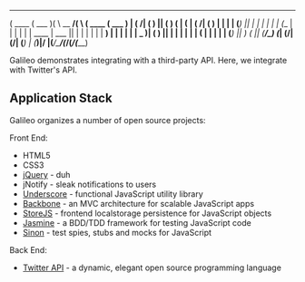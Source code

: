 _______  _______  _       _________ _        _______  _______ 
(  ____ \(  ___  )( \      \__   __/( \      (  ____ \(  ___  )
| (    \/| (   ) || (         ) (   | (      | (    \/| (   ) |
| |      | (___) || |         | |   | |      | (__    | |   | |
| | ____ |  ___  || |         | |   | |      |  __)   | |   | |
| | \_  )| (   ) || |         | |   | |      | (      | |   | |
| (___) || )   ( || (____/\___) (___| (____/\| (____/\| (___) |
(_______)|/     \|(_______/\_______/(_______/(_______/(_______)
                      


Galileo demonstrates integrating with a third-party API. Here, we integrate with Twitter's API.

Application Stack
-----------

Galileo organizes a number of open source projects:

Front End:
* HTML5
* CSS3
* [jQuery] - duh
* jNotify - sleak notifications to users
* [Underscore] - functional JavaScript utility library
* [Backbone] - an MVC architecture for scalable JavaScript apps
* [StoreJS] - frontend localstorage persistence for JavaScript objects
* [Jasmine] - a BDD/TDD framework for testing JavaScript code
* [Sinon] - test spies, stubs and mocks for JavaScript

Back End:
* [Twitter API] - a dynamic, elegant open source programming language

	


[jQuery]:http://jquery.com
[Underscore]:http://underscorejs.org/
[Backbone]:http://backbonejs.org/
[Jasmine]:http://pivotal.github.io/jasmine/
[Sinon]:http://sinonjs.org/
[StoreJS]:https://github.com/marcuswestin/store.js/
[Twitter API]: https://dev.twitter.com/docs/api/1.1


